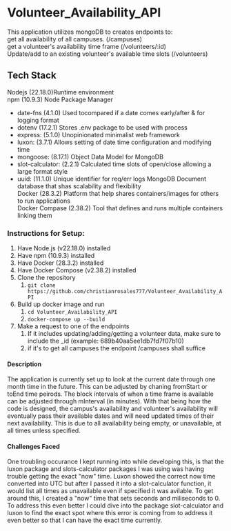 # Volunteer_Availability_API
This application utilizes mongoDB to creates endpoints to:  
    get all availability of all campuses.                      (/campuses)  
    get a volunteer's availability time frame                  (/volunteers/:id)  
    Update/add to an existing volunteer's available time slots (/volunteers)  

## Tech Stack
Nodejs (22.18.0)Runtime environment  
npm (10.9.3) Node Package Manager  
   * date-fns (4.1.0) Used tocompared if a date comes early/after & for logging format  
   * dotenv (17.2.1) Stores .env package to be used with process
   * express: (5.1.0) Unopinionated minimalist web framework
   * luxon: (3.7.1) Allows setting of date time configuration and modifying time
   * mongoose: (8.17.1) Object Data Model for MongoDB
   * slot-calculator: (2.2.1) Calculated time slots of open/close allowing a large format style
   * uuid: (11.1.0) Unique identifier for req/err logs
MongoDB Document database that shas scalability and flexibility  
Docker (28.3.2) Platform that help shares containers/images for others to run applications  
Docker Compase (2.38.2) Tool that defines and runs multiple containers linking them  


### Instructions for Setup:
1. Have Node.js (v22.18.0) installed
2. Have npm (10.9.3) installed
3. Have Docker (28.3.2) installed
4. Have Docker Compose (v2.38.2) installed
5. Clone the repository
    1. `git clone https://github.com/christianrosales777/Volunteer_Availability_API`
6. Build up docker image and run
    1. `cd Volunteer_Availability_API`
    2. `docker-compose up --build`
7. Make a request to one of the endpoints
    1. If it includes updating/adding/getting a volunteer data, make sure to include the _id (example: 689b40aa5ee1db7fd7f07b10)
    2. if it's to get all campuses the endpoint /campuses shall suffice

#### Description
The application is currently set up to look at the current date through one month time in the future. This can be adjusted
by chaning fromStart or toEnd time peirods. The block intervals of when a time frame is available can be adjusted
through mInterval (in minutes). With that being how the code is designed, the campus's availability and volunteer's
availability will eventually pass their available dates and will need updated times of their next availability. This is due
to all availability being empty, or unavailable, at all times unless specified. 

#### Challenges Faced
One troubling occurance I kept running into while developing this, is that the luxon package and slots-calculator packages
I was using was having trouble getting the exact "now" time. Luxon showed the correct now time converted into UTC but after I passed it into a slot-calculator function, it would list all times as unavailable even if specified it was avilable. To get around this, I created a "now" time that sets seconds and miliseconds to 0. To address this even better I could dive into the package slot-calculator and luxon to find the exact spot where this error is coming from to address it even better so that I can have the exact time currently.